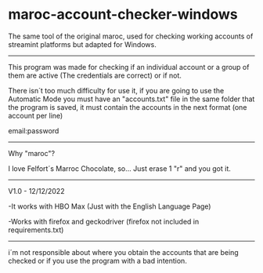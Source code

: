 # maroc-account-checker-windows

The same tool of the original maroc, used for checking working accounts of streamint platforms but adapted for Windows.

------

This program was made for checking if an individual account or a group of them are active (The credentials are correct) or if not.

There isn´t too much difficulty for use it, if you are going to use the Automatic Mode you must have an "accounts.txt" file in the same folder that the program is saved, it must contain the accounts in the next format (one account per line)

email:password

------

Why "maroc"?

I love Felfort´s Marroc Chocolate, so... Just erase 1 "r" and you got it.

------

V1.0 - 12/12/2022

-It works with HBO Max (Just with the English Language Page)

-Works with firefox and geckodriver (firefox not included in requirements.txt)

------

i´m not responsible about where you obtain the accounts that are being checked or if you use the program with a bad intention.
